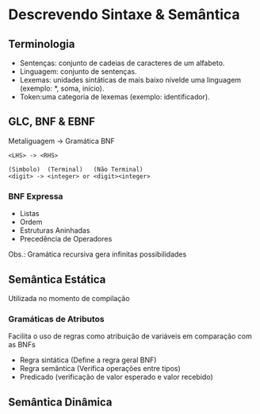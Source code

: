 # Descrevendo Sintaxe & Semântica
## Terminologia
- Sentenças: conjunto de cadeias de caracteres de um alfabeto.
- Linguagem: conjunto de sentenças. 
- Lexemas: unidades sintáticas de mais baixo nívelde uma linguagem (exemplo: *, soma, início).
- Token:uma categoria de lexemas (exemplo: identificador).

## GLC, BNF & EBNF
Metaliguagem -> Gramática BNF
        
    <LHS> -> <RHS>

    (Simbolo)  (Terminal)   (Não Terminal)
    <digit> -> <integer> or <digit><integer>

### BNF Expressa
- Listas
- Ordem
- Estruturas Aninhadas
- Precedência de Operadores

Obs.: Gramática recursiva gera infinitas possibilidades

## Semântica Estática
Utilizada no momento de compilação
### Gramáticas de Atributos
Facilita o uso de regras como atribuição de variáveis em comparação com as BNFs
- Regra sintática (Define a regra geral BNF)
- Regra semântica (Verifica operações entre tipos)
- Predicado (verificação de valor esperado e valor recebido)


## Semântica Dinâmica